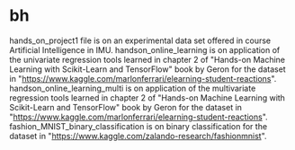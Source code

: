 # bh
hands_on_project1 file is on an experimental data set offered in course Artificial Intelligence in IMU.
handson_online_learning is on application of the univariate regression tools learned in chapter 2 of "Hands-on Machine Learning with Scikit-Learn and TensorFlow" book by Geron for the dataset in "https://www.kaggle.com/marlonferrari/elearning-student-reactions".
handson_online_learning_multi is on application of the multivariate regression tools learned in chapter 2 of "Hands-on Machine Learning with Scikit-Learn and TensorFlow" book by Geron for the dataset in "https://www.kaggle.com/marlonferrari/elearning-student-reactions".
fashion_MNIST_binary_classification is on binary classification for the dataset in "https://www.kaggle.com/zalando-research/fashionmnist".
